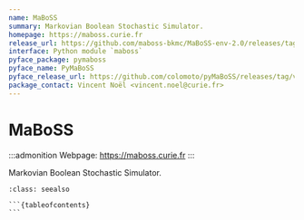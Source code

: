 ```yaml
---
name: MaBoSS
summary: Markovian Boolean Stochastic Simulator.
homepage: https://maboss.curie.fr
release_url: https://github.com/maboss-bkmc/MaBoSS-env-2.0/releases/tag/v{}
interface: Python module `maboss`
pyface_package: pymaboss
pyface_name: PyMaBoSS
pyface_release_url: https://github.com/colomoto/pyMaBoSS/releases/tag/v{}
package_contact: Vincent Noël <vincent.noel@curie.fr>
---
```


# MaBoSS

:::admonition
Webpage: https://maboss.curie.fr
:::

Markovian Boolean Stochastic Simulator.

````{admonition} Notebooks
:class: seealso

```{tableofcontents}
```

````
